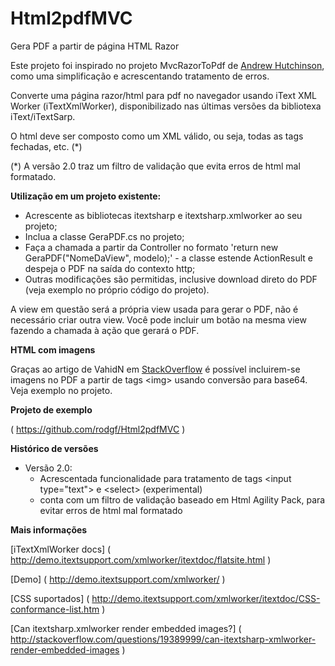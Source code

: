# Html2pdfMVC
Gera PDF a partir de página HTML Razor

Este projeto foi inspirado no projeto MvcRazorToPdf de [Andrew Hutchinson](https://github.com/andyhutch77/MvcRazorToPdf), como uma simplificação e acrescentando tratamento de erros.

Converte uma página razor/html para pdf no navegador usando iText XML Worker (iTextXmlWorker), disponibilizado nas últimas versões da bibliotexa iText/iTextSarp.

O html deve ser composto como um XML válido, ou seja, todas as tags fechadas, etc. (*)

(*) A versão 2.0 traz um filtro de validação que evita erros de html mal formatado.

**Utilização em um projeto existente:**

- Acrescente as bibliotecas itextsharp e itextsharp.xmlworker ao seu projeto;
- Inclua a classe GeraPDF.cs no projeto;
- Faça a chamada a partir da Controller no formato 'return new GeraPDF("NomeDaView", modelo);' - a classe estende ActionResult e despeja o PDF na saída do contexto http;
- Outras modificações são permitidas, inclusive download direto do PDF (veja exemplo no próprio código do projeto).

A view em questão será a própria view usada para gerar o PDF, não é necessário criar outra view. Você pode incluir um botão na mesma view fazendo a chamada à ação que gerará o PDF.

**HTML com imagens**

Graças ao artigo de VahidN em [StackOverflow](http://stackoverflow.com/questions/19389999/can-itextsharp-xmlworker-render-embedded-images) é possível incluirem-se imagens no PDF a partir de tags &lt;img&gt; usando conversão para base64. Veja exemplo no projeto.

**Projeto de exemplo**

( https://github.com/rodgf/Html2pdfMVC )

**Histórico de versões**

- Versão 2.0:
	- Acrescentada funcionalidade para tratamento de tags &lt;input type="text"&gt; e &lt;select&gt; (experimental)
	- conta com um filtro de validação baseado em Html Agility Pack, para evitar erros de html mal formatado

**Mais informações**

[iTextXmlWorker docs] ( http://demo.itextsupport.com/xmlworker/itextdoc/flatsite.html )

[Demo] ( http://demo.itextsupport.com/xmlworker/ )

[CSS suportados] ( http://demo.itextsupport.com/xmlworker/itextdoc/CSS-conformance-list.htm )

[Can itextsharp.xmlworker render embedded images?] ( http://stackoverflow.com/questions/19389999/can-itextsharp-xmlworker-render-embedded-images )
